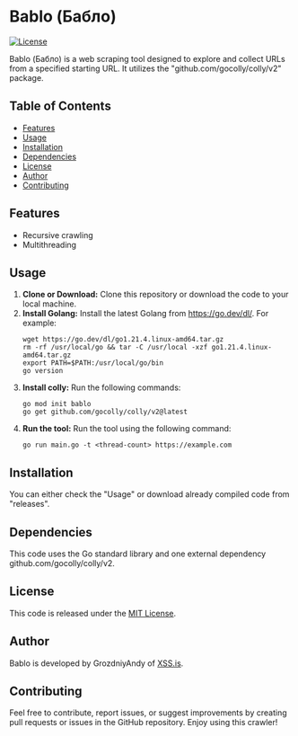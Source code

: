 # Bablo (Бабло)

[![License](https://img.shields.io/badge/license-MIT-blue.svg)](LICENSE)

Bablo (Бабло) is a web scraping tool designed to explore and collect URLs from a specified starting URL. It utilizes the "github.com/gocolly/colly/v2" package.

## Table of Contents
- [Features](https://github.com/grozdniyandy/bablo#features)
- [Usage](https://github.com/grozdniyandy/bablo#usage)
- [Installation](https://github.com/grozdniyandy/bablo#installation)
- [Dependencies](https://github.com/grozdniyandy/bablo#dependencies)
- [License](https://github.com/grozdniyandy/bablo#license)
- [Author](https://github.com/grozdniyandy/bablo#author)
- [Contributing](https://github.com/grozdniyandy/bablo#contributing)

## Features
- Recursive crawling
- Multithreading

## Usage
1. **Clone or Download:** Clone this repository or download the code to your local machine.
2. **Install Golang:** Install the latest Golang from https://go.dev/dl/. For example:
    ```
    wget https://go.dev/dl/go1.21.4.linux-amd64.tar.gz
    rm -rf /usr/local/go && tar -C /usr/local -xzf go1.21.4.linux-amd64.tar.gz
    export PATH=$PATH:/usr/local/go/bin
    go version
    ```
4. **Install colly:** Run the following commands:
   ```
   go mod init bablo
   go get github.com/gocolly/colly/v2@latest
   ```
5. **Run the tool:** Run the tool using the following command:
   ```
   go run main.go -t <thread-count> https://example.com
   ```

## Installation
You can either check the "Usage" or download already compiled code from "releases".

## Dependencies
This code uses the Go standard library and one external dependency github.com/gocolly/colly/v2.

## License
This code is released under the [MIT License](LICENSE).

## Author
Bablo is developed by GrozdniyAndy of [XSS.is](https://xss.is).

## Contributing
Feel free to contribute, report issues, or suggest improvements by creating pull requests or issues in the GitHub repository. Enjoy using this crawler!
